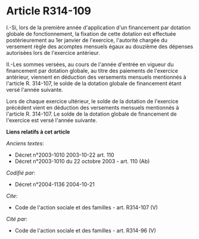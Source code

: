# Article R314-109

I.-Si, lors de la première année d'application d'un financement par dotation globale de fonctionnement, la fixation de cette
dotation est effectuée postérieurement au 1er janvier de l'exercice, l'autorité chargée du versement règle des acomptes
mensuels égaux au douzième des dépenses autorisées lors de l'exercice antérieur. 

II.-Les sommes versées, au cours de l'année d'entrée en vigueur du financement par dotation globale, au titre des paiements
de l'exercice antérieur, viennent en déduction des versements mensuels mentionnés à l'article R. 314-107, le solde de la
dotation globale de financement étant versé l'année suivante. 

Lors de chaque exercice ultérieur, le solde de la dotation de l'exercice précédent vient en déduction des versements mensuels
mentionnés à l'article R. 314-107. Le solde de la dotation globale de financement de l'exercice est versé l'année suivante.

**Liens relatifs à cet article**

_Anciens textes_:

  - Décret n°2003-1010 2003-10-22 art. 110
  - Décret n°2003-1010 du 22 octobre 2003 - art. 110 (Ab)

_Codifié par_:

  - Décret n°2004-1136 2004-10-21

_Cite_:

  - Code de l'action sociale et des familles - art. R314-107 (V)

_Cité par_:

  - Code de l'action sociale et des familles - art. R314-96 (V)
